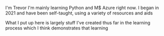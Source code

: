 I'm Trevor
I'm mainly learning Python and M$ Azure right now.
I began in 2021 and have been self-taught, using a variety of resources and aids

  What I put up here is largely stuff I've created thus far in the learning process which I think demonstrates that learning

